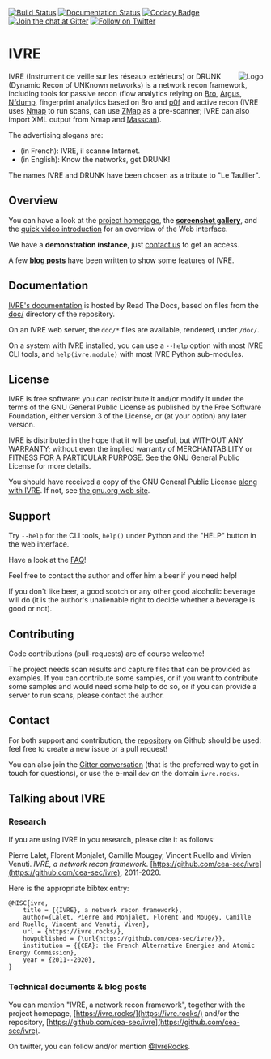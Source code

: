 [![Build Status](https://travis-ci.org/cea-sec/ivre.svg)](https://travis-ci.org/cea-sec/ivre)
[![Documentation Status](https://readthedocs.org/projects/ivre/badge/?version=latest)](https://doc.ivre.rocks/en/latest/?badge=latest)
[![Codacy Badge](https://api.codacy.com/project/badge/Grade/0116170aaaa54915a72aad286029250b)](https://app.codacy.com/app/p-l-/ivre)
[![Join the chat at Gitter](https://badges.gitter.im/cea-sec/ivre.svg)](https://gitter.im/cea-sec/ivre)
[![Follow on Twitter](https://img.shields.io/twitter/follow/IvreRocks.svg?logo=twitter)](https://twitter.com/IvreRocks)

# IVRE #

<img align="right" src="https://ivre.rocks/logo.png" alt="Logo"/> IVRE
(Instrument de veille sur les réseaux extérieurs) or DRUNK (Dynamic
Recon of UNKnown networks) is a network recon framework, including
tools for passive recon (flow analytics relying on
[Bro](https://www.bro.org/), [Argus](http://qosient.com/argus/),
[Nfdump](https://github.com/phaag/nfdump), fingerprint analytics based
on Bro and [p0f](http://lcamtuf.coredump.cx/p0f/) and active recon
(IVRE uses [Nmap](http://nmap.org/) to run scans, can use
[ZMap](https://zmap.io/) as a pre-scanner; IVRE can also import XML
output from Nmap and
[Masscan](https://github.com/robertdavidgraham/masscan)).

The advertising slogans are:

-   (in French): IVRE, il scanne Internet.
-   (in English): Know the networks, get DRUNK!

The names IVRE and DRUNK have been chosen as a tribute to "Le
Taullier".

## Overview ##

You can have a look at the [project homepage](https://ivre.rocks/),
the
**[screenshot gallery](https://doc.ivre.rocks/en/latest/overview/screenshots.html)**,
and the
[quick video introduction](https://www.youtube.com/watch?v=GBu5QMq6ewY)
for an overview of the Web interface.

We have a **demonstration instance**, just [contact us](#contact) to
get an access.

A few
**[blog posts](http://pierre.droids-corp.org/blog/html/tags/ivre.html)**
have been written to show some features of IVRE.

## Documentation ##

[IVRE's documentation](https://doc.ivre.rocks/) is hosted by Read The
Docs, based on files from the [doc/](doc/) directory of the
repository.

On an IVRE web server, the `doc/*` files are available, rendered,
under `/doc/`.

On a system with IVRE installed, you can use a `--help` option with
most IVRE CLI tools, and `help(ivre.module)` with most IVRE Python
sub-modules.

## License ##

IVRE is free software: you can redistribute it and/or modify
it under the terms of the GNU General Public License as published by
the Free Software Foundation, either version 3 of the License, or
(at your option) any later version.

IVRE is distributed in the hope that it will be useful,
but WITHOUT ANY WARRANTY; without even the implied warranty of
MERCHANTABILITY or FITNESS FOR A PARTICULAR PURPOSE.  See the
GNU General Public License for more details.

You should have received a copy of the GNU General Public License
[along with IVRE](doc/license.rst). If not, see
[the gnu.org web site](http://www.gnu.org/licenses/).

## Support ##

Try `--help` for the CLI tools, `help()` under Python and the "HELP"
button in the web interface.

Have a look at the
[FAQ](https://doc.ivre.rocks/en/latest/overview/faq.html)!

Feel free to contact the author and offer him a beer if you need help!

If you don't like beer, a good scotch or any other good alcoholic
beverage will do (it is the author's unalienable right to decide
whether a beverage is good or not).

## Contributing ##

Code contributions (pull-requests) are of course welcome!

The project needs scan results and capture files that can be provided
as examples. If you can contribute some samples, or if you want to
contribute some samples and would need some help to do so, or if you
can provide a server to run scans, please contact the author.

## Contact ##

For both support and contribution, the
[repository](https://github.com/cea-sec/ivre) on Github should be
used: feel free to create a new issue or a pull request!

You can also join the
[Gitter conversation](https://gitter.im/cea-sec/ivre) (that is the
preferred way to get in touch for questions), or use the e-mail `dev`
on the domain `ivre.rocks`.

## Talking about IVRE ##

### Research ###

If you are using IVRE in you research, please cite it as follows:

Pierre Lalet, Florent Monjalet, Camille Mougey, Vincent Ruello and
Vivien Venuti. *IVRE, a network recon framework*.
[https://github.com/cea-sec/ivre](https://github.com/cea-sec/ivre),
2011-2020.

Here is the appropriate bibtex entry:

    @MISC{ivre,
        title = {{IVRE}, a network recon framework},
        author={Lalet, Pierre and Monjalet, Florent and Mougey, Camille and Ruello, Vincent and Venuti, Viven},
        url = {https://ivre.rocks/},
        howpublished = {\url{https://github.com/cea-sec/ivre/}},
        institution = {{CEA}: the French Alternative Energies and Atomic Energy Commission},
        year = {2011--2020},
    }

### Technical documents & blog posts ###

You can mention "IVRE, a network recon framework", together with the
project homepage, [https://ivre.rocks/](https://ivre.rocks/) and/or
the repository,
[https://github.com/cea-sec/ivre](https://github.com/cea-sec/ivre).

On twitter, you can follow and/or mention
[@IvreRocks](https://twitter.com/IvreRocks).
